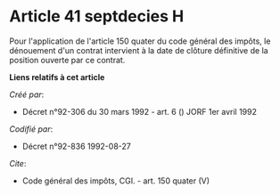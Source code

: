 # Article 41 septdecies H

Pour l'application de l'article 150 quater du code général des impôts, le dénouement d'un contrat intervient à la date de
clôture définitive de la position ouverte par ce contrat.

**Liens relatifs à cet article**

_Créé par_:

  - Décret n°92-306 du 30 mars 1992 - art. 6 () JORF 1er avril 1992

_Codifié par_:

  - Décret n°92-836 1992-08-27

_Cite_:

  - Code général des impôts, CGI. - art. 150 quater (V)
